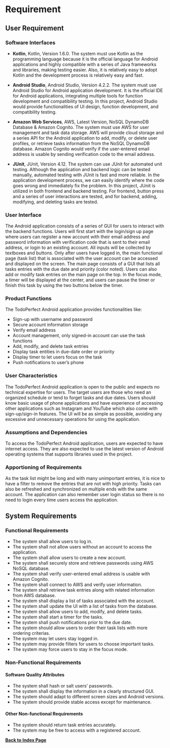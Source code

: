 # Requirement

## User Requirement

### Software Interfaces

- **Kotlin**, Kotlin, Version 1.6.0. The system must use Kotlin as the programming language because it is the official language for Android applications and highly compatible with a series of Java frameworks and libraries, making testing easier. Also, it is relatively easy to adopt Kotlin and the development process is relatively easy and fast. 

- **Android Studio**, Android Studio, Version 4.2.2. The system must use Android Studio for Android application development. It is the official IDE for Android applications, integrating multiple tools for function development and compatibility testing. In this project, Android Studio would provide functionalities of UI design, function development, and compatibility testing.

- **Amazon Web Services**, AWS, Latest Version, NoSQL DynamoDB Database & Amazon Cognito. The system must use AWS for user management and task data storage. AWS will provide cloud storage and a series API for the Android application to add, modify, or delete user profiles, or retrieve tasks information from the NoSQL DynamoDB database. Amazon Cognito would verify if the user-entered email address is usable by sending verification code to the email address.

- **JUnit**, JUnit, Version 4.12. The system can use JUnit for automated unit testing. Although the application and backend logic can be tested manually, automated testing with JUnit is fast and more reliable. In the application development process, we can easily identify where the code goes wrong and immediately fix the problem. In this project, JUnit is utilized in both frontend and backend testing. For frontend, button press and a series of user interactions are tested, and for backend, adding, modifying, and deleting tasks are tested. 

### User Interface

The Android application consists of a series of GUI for users to interact with the backend functions. Users will first start with the login/sign up page where users can register a new account with their email address and password information with verification code that is sent to their email address, or login to an existing account. All inputs will be collected by textboxes and buttons. Only after users have logged in, the main functional page (task list) that is associated with the user account can be accessed and displayed on the screen. The main page consists of a GUI that lists all tasks entries with the due date and priority (color noted). Users can also add or modify task entries on the main page on the top. In the focus mode, a timer will be displayed at the center, and users can pause the timer or finish this task by using the two buttons below the timer. 

### Product Functions

The TodoPerfect Android application provides functionalities like:

- Sign-up with username and password
- Secure account information storage
- Verify email address
- Account management, only signed-in account can use the task functions
- Add, modify, and delete task entries
- Display task entities in due-date order or priority
- Display timer to let users focus on the task
- Push notifications to user’s phone

### User Characteristics

The TodoPerfect Android application is open to the public and expects no technical expertise for users. The target users are those who need an organized schedule or tend to forget tasks and due dates. Users should know basic usage of phone applications and have experience of accessing other applications such as Instagram and YouTube which also come with sign-up/sign-in features. The UI will be as simple as possible, avoiding any excessive and unnecessary operations for using the application. 

### Assumptions and Dependencies

To access the TodoPerfect Android application, users are expected to have internet access. They are also expected to use the latest version of Android operating systems that supports libraries used in the project. 

### Apportioning of Requirements

As the task list might be long and with many unimportant entries, it is nice to have a filter to remove the entries that are not with high priority. Tasks can also be refreshed and synchronized on multiple ends with the same account. The application can also remember user login status so there is no need to login every time users access the application. 
    
## System Requirements

### Functional Requirements

- The system shall allow users to log in.
- The system shall not allow users without an account to access the application.
- The system shall allow users to create a new account.
- The system shall securely store and retrieve passwords using AWS NoSQL database.
- The system shall verify user-entered email address is usable with Amazon Cognito.
- The system shall connect to AWS and verify user information. 
- The system shall retrieve task entries along with related information from AWS database.
- The system shall display a list of tasks associated with the account. 
- The system shall update the UI with a list of tasks from the database.
- The system shall allow users to add, modify, and delete tasks. 
- The system shall start a timer for the tasks. 
- The system shall push notifications prior to the due date.
- The system should allow users to order their task lists with more ordering criterias. 
- The system may let users stay logged in.
- The system may provide filters for users to choose important tasks.
- The system may force users to stay in the focus mode. 

### Non-Functional Requirements

#### Software Quality Attributes

- The system shall hash or salt users’ passwords.
- The system shall display the information in a clearly structured GUI.
- The system should adapt to different screen sizes and Android versions.
- The system should provide stable access except for maintenance.

#### Other Non-functional Requirements

- The system should return task entries accurately.
- The system may be free to access with a registered account. 

[**Back to Index Page**](https://gtqifan.github.io/TodoPerfect/)